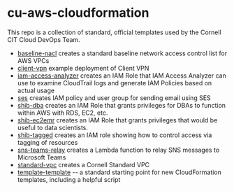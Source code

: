 # cu-aws-cloudformation

This repo is a collection of standard, official templates used by the Cornell CIT Cloud DevOps Team.

- [baseline-nacl](baseline-nacl) creates a standard baseline network access control list for AWS VPCs
- [client-vpn](client-vpn) example deployment of Client VPN
- [iam-access-analyzer](iam-access-analyzer) creates an IAM Role that IAM Access Analyzer can use to examine CloudTrail logs and generate IAM Policies based on actual usage
- [ses](ses) creates IAM policy and user group for sending email using SES
- [shib-dba](shib-dba) creates an IAM Role that grants privileges for DBAs to function within AWS with RDS, EC2, etc.
- [shib-ec2emr](shib-ec2emr) creates an IAM Role that grants privileges that would be useful to data scientists.
- [shib-tagged](shib-tagged) creates an IAM role showing how to control access via tagging of resources
- [sns-teams-relay](sns-teams-relay) creates a Lambda function to relay SNS messages to Microsoft Teams
- [standard-vpc](standard-vpc) creates a Cornell Standard VPC
- [template-template](template-template) -- a standard starting point for new CloudFormation templates, including a helpful script
